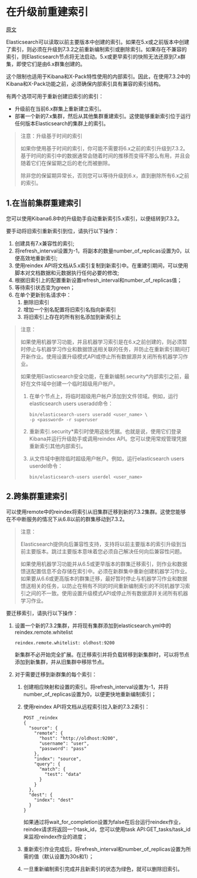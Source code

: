 # 在升级前重建索引

[原文](https://www.elastic.co/guide/en/elasticsearch/reference/7.3/reindex-upgrade.html)

Elasticsearch可以读取以前主要版本中创建的索引。如果在5.x或之前版本中创建了索引，则必须在升级到7.3.2之前重新编制索引或删除索引。如果存在不兼容的索引，则Elasticsearch节点将无法启动。5.x或更早索引的快照无法还原到7.x群集，即使它们是由6.x群集创建的。

这个限制也适用于Kibana和X-Pack特性使用的内部索引。因此，在使用7.3.2中的Kibana和X-Pack功能之前，必须确保内部索引具有兼容的索引结构。

有两个选项可用于重新创建旧索引的索引：

* 升级前在当前6.x群集上重新建立索引。
* 部署一个新的7.x集群，然后从其他集群重建索引。这使能够重新索引位于运行任何版本Elasticsearch的集群上的索引。

> 注意：升级基于时间的索引
>
> 如果你使用基于时间的索引，你可能不需要将6.x之前的索引升级到7.3.2。基于时间的索引中的数据通常会随着时间的推移而变得不那么有用，并且会随着它们在保留期之后的老化而被删除。
>
> 除非您的保留期异常长，否则您可以等待升级到6.x，直到删除所有6.x之前的索引。



## 1.在当前集群重建索引

您可以使用Kibana6.8中的升级助手自动重新索引5.x索引，以便结转到7.3.2。

要手动将旧索引重新索引到位，请执行以下操作：

1. 创建具有7.x兼容性的索引;
2. 将refresh_interval设置为-1，将副本的数量number_of_replicas设置为0，以便高效地重新索引;
3. 使用reindex API将文档从5.x索引复制到新索引中。在重建引期间，可以使用脚本对文档数据和元数据执行任何必要的修改;
4. 根据旧索引上的配置重新设置refresh_interval和number_of_replicas值；
5. 等待索引状态变为green；
6. 在单个更新别名请求中：
   1. 删除旧索引
   2. 增加一个别名配置将旧索引名指向新索引
   3. 将旧索引上存在的所有别名添加到新索引上

> 注意：
>
> 如果使用机器学习功能，并且机器学习索引是在6.x之前创建的，则必须暂时停止与机器学习作业和数据馈送相关联的任务，并防止在重新索引期间打开新作业。使用设置升级模式API或停止所有数据源并关闭所有机器学习作业。
>
> 如果使用Elasticsearch安全功能，在重新编制.security*内部索引之前，最好在文件域中创建一个临时超级用户帐户。
>
> 1. 在单个节点上，将临时超级用户帐户添加到文件领域。例如，运行elasticsearch users useradd命令：
>
>    ```
>    bin/elasticsearch-users useradd <user_name> \
>    -p <password> -r superuser
>    ```
>
> 2. 重新索引.security*索引时使用这些凭据。也就是说，使用它们登录Kibana并运行升级助手或调用reindex API。您可以使用常规管理凭据重新索引其他内部索引。
>
> 3. 从文件域中删除临时超级用户帐户。例如，运行elasticsearch users userdel命令：
>
>    ```
>    bin/elasticsearch-users userdel <user_name>
>    ```



## 2.跨集群重建索引

可以使用remote中的reindex将索引从旧集群迁移到新的7.3.2集群。这使您能够在不中断服务的情况下从6.8以前的群集移动到7.3.2。

> 注意：
>
> Elasticsearch提供向后兼容性支持，支持将以前主要版本的索引升级到当前主要版本。跳过主要版本意味着您必须自己解决任何向后兼容性问题。
>
> 如果使用机器学习功能并从6.5或更早版本的群集迁移索引，则作业和数据馈送配置信息不会存储在索引中。必须在新群集中重新创建机器学习作业。如果要从6.6或更高版本的群集迁移，最好暂时停止与机器学习作业和数据馈送相关的任务，以防止在稍有不同的时间重新编制索引的不同机器学习索引之间的不一致。使用设置升级模式API或停止所有数据源并关闭所有机器学习作业。

要迁移索引，请执行以下操作：

1. 设置一个新的7.3.2集群，并将现有集群添加到elasticsearch.yml中的reindex.remote.whitelist

   ```shell
   reindex.remote.whitelist: oldhost:9200
   ```

   新集群不必开始完全扩展。在迁移索引并将负载转移到新集群时，可以将节点添加到新集群，并从旧集群中移除节点。

2. 对于需要迁移到新群集的每个索引：

   1. 创建相应映射和设置的索引。将refresh_interval设置为-1，并将number_of_replicas设置为0，以便更快地重新编制索引；

   2. 使用reindex API将文档从远程索引拉入新的7.3.2索引：

      ```shell
      POST _reindex
      {
        "source": {
          "remote": {
            "host": "http://oldhost:9200",
            "username": "user",
            "password": "pass"
          },
          "index": "source",
          "query": {
            "match": {
              "test": "data"
            }
          }
        },
        "dest": {
          "index": "dest"
        }
      }
      ```

      如果通过将wait_for_completion设置为false在后台运行reindex作业，reindex请求将返回一个task_id，您可以使用task API:GET_tasks/task_id来监视reindex作业的进度；

   3. 重新索引作业完成后，将refresh_interval和number_of_replicas设置为所需的值（默认设置为30s和1）；

   4. 一旦重新编制索引完成并且新索引的状态为绿色，就可以删除旧索引。